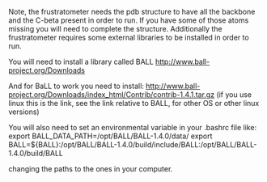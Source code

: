 Note, the frustratometer needs the pdb structure to have all the backbone and the C-beta present in order to run. If you have some of those atoms missing you will need to complete the structure. Additionally the frustratometer requires some external libraries to be installed in order to run.

You will need to install a library called BALL
http://www.ball-project.org/Downloads

And for BaLL to work you need to install:
http://www.ball-project.org/Downloads/index_html/Contrib/contrib-1.4.1.tar.gz
(if you use linux this is the link, see the link relative to BALL, for other OS or other linux versions)

You will also need to set an environmental variable in your .bashrc file like:
export BALL_DATA_PATH=/opt/BALL/BALL-1.4.0/data/
export BALL=${BALL}:/opt/BALL/BALL-1.4.0/build/include/BALL:/opt/BALL/BALL-1.4.0/build/BALL

changing the paths to the ones in your computer.
